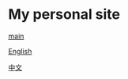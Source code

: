 # My personal site

[main](https://linan-1990.github.io/)

[English](https://linan-1990.github.io/)

[中文](https://linan-1990.github.io/)